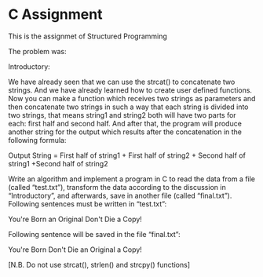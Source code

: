 # C Assignment
 This is the assignmet of Structured Programming 

 The problem was: 

Introductory:

We have already seen that we can use the strcat() to concatenate two strings. And we have
already learned how to create user defined functions. Now you can make a function which
receives two strings as parameters and then concatenate two strings in such a way that
each string is divided into two strings, that means string1 and string2 both will have two
parts for each: first half and second half. And after that, the program will produce another
string for the output which results after the concatenation in the following formula:

Output String = First half of string1 + First half of string2 + Second half of string1 +Second half of string2

Write an algorithm and implement a program in C to read the data from a
file (called “test.txt”), transform the data according to the discussion in
“Introductory”, and afterwards, save in another file (called “final.txt”).
Following sentences must be written in “test.txt”:

You're Born an Original
Don't Die a Copy!

Following sentence will be saved in the file “final.txt”:

You're Born Don't Die an Original a Copy!

[N.B. Do not use strcat(), strlen() and strcpy() functions]
